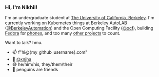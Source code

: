 ### Hi, I'm Nikhil!

I'm an undergraduate student at [The University of California, Berkeley](https://berkeley.edu). I'm currently working on Kubernetes things at Berkeley AutoLAB ([@BerkeleyAutomation](https://github.com/BerkeleyAutomation)) and the Open Computing Facility ([@ocf](https://github.com/ocf)), building [Fedora](https://github.com/nikhiljha/pp-fedora-sdsetup) for [phones](https://github.com/nikhiljha/awesome-linux-mobile), and too many [other projects](https://nikhiljha.com/projects/) to count.

Want to talk? hmu.

- 📫 f"hi@{my_github_username}.com"
- 💬 [@xnjha](https://t.me/xnjha)
- 😄 he/him/his, they/them/their
- 🐧 penguins are friends
